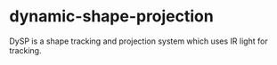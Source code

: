 # dynamic-shape-projection
DySP is a shape tracking and projection system which uses IR light for tracking.
